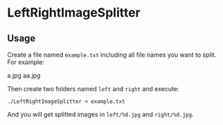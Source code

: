 # LeftRightImageSplitter

## Usage

Create a file named `example.txt` including all file names you want to split. For example:

  a.jpg
  aa.jpg

Then create two folders named `left` and `right` and execute:

`./LeftRightImageSplitter < example.txt`

And you will get splitted images in `left/%d.jpg` and `right/%d.jpg`.
